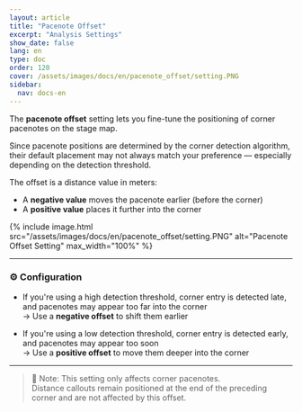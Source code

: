 ```yaml
---
layout: article
title: "Pacenote Offset"
excerpt: "Analysis Settings"
show_date: false
lang: en
type: doc
order: 120
cover: /assets/images/docs/en/pacenote_offset/setting.PNG
sidebar:
  nav: docs-en
---
```


The **pacenote offset** setting lets you fine-tune the positioning of corner pacenotes on the stage map.

Since pacenote positions are determined by the corner detection algorithm, their default placement may not always match your preference — especially depending on the detection threshold.

The offset is a distance value in meters:
- A **negative value** moves the pacenote earlier (before the corner)
- A **positive value** places it further into the corner

{% include image.html
   src="/assets/images/docs/en/pacenote_offset/setting.PNG"
   alt="Pacenote Offset Setting"
   max_width="100%" %}

---

### ⚙️ Configuration

- If you're using a high detection threshold, corner entry is detected late, and pacenotes may appear too far into the corner  
  → Use a **negative offset** to shift them earlier

- If you're using a low detection threshold, corner entry is detected early, and pacenotes may appear too soon  
  → Use a **positive offset** to move them deeper into the corner

---

> 🔎 Note: This setting only affects corner pacenotes.  
> Distance callouts remain positioned at the end of the preceding corner and are not affected by this offset.
